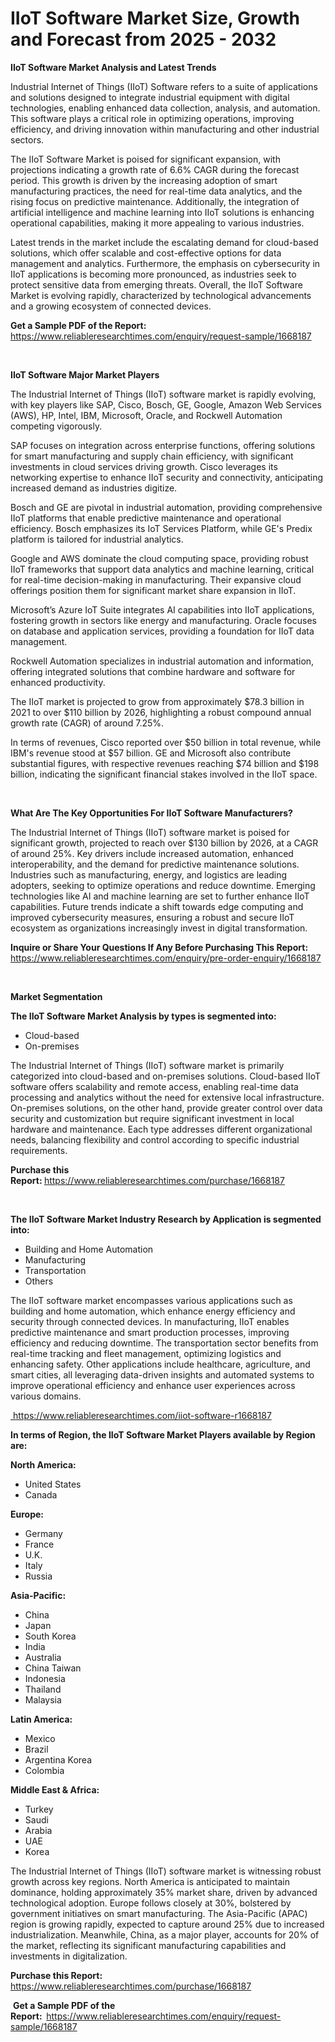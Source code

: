 <p><h1>IIoT Software Market Size, Growth and Forecast from 2025 - 2032</h1></p><p><strong>IIoT Software Market Analysis and Latest Trends</strong></p>
<p><p>Industrial Internet of Things (IIoT) Software refers to a suite of applications and solutions designed to integrate industrial equipment with digital technologies, enabling enhanced data collection, analysis, and automation. This software plays a critical role in optimizing operations, improving efficiency, and driving innovation within manufacturing and other industrial sectors.</p><p>The IIoT Software Market is poised for significant expansion, with projections indicating a growth rate of 6.6% CAGR during the forecast period. This growth is driven by the increasing adoption of smart manufacturing practices, the need for real-time data analytics, and the rising focus on predictive maintenance. Additionally, the integration of artificial intelligence and machine learning into IIoT solutions is enhancing operational capabilities, making it more appealing to various industries.</p><p>Latest trends in the market include the escalating demand for cloud-based solutions, which offer scalable and cost-effective options for data management and analytics. Furthermore, the emphasis on cybersecurity in IIoT applications is becoming more pronounced, as industries seek to protect sensitive data from emerging threats. Overall, the IIoT Software Market is evolving rapidly, characterized by technological advancements and a growing ecosystem of connected devices.</p></p>
<p><strong>Get a Sample PDF of the Report:&nbsp;</strong> <a href="https://www.reliableresearchtimes.com/enquiry/request-sample/1668187?utm_campaign=2716&utm_medium=2&utm_source=Github&utm_content=ia&utm_term=17042025&utm_id=iiot-software">https://www.reliableresearchtimes.com/enquiry/request-sample/1668187</a></p>
<p>&nbsp;</p>
<p><strong>IIoT Software Major Market Players</strong></p>
<p><p>The Industrial Internet of Things (IIoT) software market is rapidly evolving, with key players like SAP, Cisco, Bosch, GE, Google, Amazon Web Services (AWS), HP, Intel, IBM, Microsoft, Oracle, and Rockwell Automation competing vigorously. </p><p>SAP focuses on integration across enterprise functions, offering solutions for smart manufacturing and supply chain efficiency, with significant investments in cloud services driving growth. Cisco leverages its networking expertise to enhance IIoT security and connectivity, anticipating increased demand as industries digitize.</p><p>Bosch and GE are pivotal in industrial automation, providing comprehensive IIoT platforms that enable predictive maintenance and operational efficiency. Bosch emphasizes its IoT Services Platform, while GE's Predix platform is tailored for industrial analytics.</p><p>Google and AWS dominate the cloud computing space, providing robust IIoT frameworks that support data analytics and machine learning, critical for real-time decision-making in manufacturing. Their expansive cloud offerings position them for significant market share expansion in IIoT.</p><p>Microsoft’s Azure IoT Suite integrates AI capabilities into IIoT applications, fostering growth in sectors like energy and manufacturing. Oracle focuses on database and application services, providing a foundation for IIoT data management.</p><p>Rockwell Automation specializes in industrial automation and information, offering integrated solutions that combine hardware and software for enhanced productivity.</p><p>The IIoT market is projected to grow from approximately $78.3 billion in 2021 to over $110 billion by 2026, highlighting a robust compound annual growth rate (CAGR) of around 7.25%. </p><p>In terms of revenues, Cisco reported over $50 billion in total revenue, while IBM's revenue stood at $57 billion. GE and Microsoft also contribute substantial figures, with respective revenues reaching $74 billion and $198 billion, indicating the significant financial stakes involved in the IIoT space.</p></p>
<p>&nbsp;</p>
<p><strong>What Are The Key Opportunities For IIoT Software Manufacturers?</strong></p>
<p><p>The Industrial Internet of Things (IIoT) software market is poised for significant growth, projected to reach over $130 billion by 2026, at a CAGR of around 25%. Key drivers include increased automation, enhanced interoperability, and the demand for predictive maintenance solutions. Industries such as manufacturing, energy, and logistics are leading adopters, seeking to optimize operations and reduce downtime. Emerging technologies like AI and machine learning are set to further enhance IIoT capabilities. Future trends indicate a shift towards edge computing and improved cybersecurity measures, ensuring a robust and secure IIoT ecosystem as organizations increasingly invest in digital transformation.</p></p>
<p><strong>Inquire or Share Your Questions If Any Before Purchasing This Report:</strong> <a href="https://www.reliableresearchtimes.com/enquiry/pre-order-enquiry/1668187?utm_campaign=2716&utm_medium=2&utm_source=Github&utm_content=ia&utm_term=17042025&utm_id=iiot-software">https://www.reliableresearchtimes.com/enquiry/pre-order-enquiry/1668187</a></p>
<p>&nbsp;</p>
<p><strong>Market Segmentation</strong></p>
<p><strong>The IIoT Software Market Analysis by types is segmented into:</strong></p>
<p><ul><li>Cloud-based</li><li>On-premises</li></ul></p>
<p><p>The Industrial Internet of Things (IIoT) software market is primarily categorized into cloud-based and on-premises solutions. Cloud-based IIoT software offers scalability and remote access, enabling real-time data processing and analytics without the need for extensive local infrastructure. On-premises solutions, on the other hand, provide greater control over data security and customization but require significant investment in local hardware and maintenance. Each type addresses different organizational needs, balancing flexibility and control according to specific industrial requirements.</p></p>
<p><strong>Purchase this Report:&nbsp;</strong><a href="https://www.reliableresearchtimes.com/purchase/1668187?utm_campaign=2716&utm_medium=2&utm_source=Github&utm_content=ia&utm_term=17042025&utm_id=iiot-software">https://www.reliableresearchtimes.com/purchase/1668187</a></p>
<p>&nbsp;</p>
<p><strong>The IIoT Software Market Industry Research by Application is segmented into:</strong></p>
<p><ul><li>Building and Home Automation</li><li>Manufacturing</li><li>Transportation</li><li>Others</li></ul></p>
<p><p>The IIoT software market encompasses various applications such as building and home automation, which enhance energy efficiency and security through connected devices. In manufacturing, IIoT enables predictive maintenance and smart production processes, improving efficiency and reducing downtime. The transportation sector benefits from real-time tracking and fleet management, optimizing logistics and enhancing safety. Other applications include healthcare, agriculture, and smart cities, all leveraging data-driven insights and automated systems to improve operational efficiency and enhance user experiences across various domains.</p></p>
<p><a href="https://www.reliableresearchtimes.com/iiot-software-r1668187?utm_campaign=2716&utm_medium=2&utm_source=Github&utm_content=ia&utm_term=17042025&utm_id=iiot-software">&nbsp;https://www.reliableresearchtimes.com/iiot-software-r1668187</a></p>
<p><strong>In terms of Region, the IIoT Software Market Players available by Region are:</strong></p>
<p>
    <p> <strong> North America: </strong>
        <ul>
            <li>United States</li>
            <li>Canada</li>
        </ul>
        </p> 
    <p> <strong> Europe: </strong>
        <ul>
            <li>Germany</li>
            <li>France</li>
            <li>U.K.</li>
            <li>Italy</li>
            <li>Russia</li>
        </ul>
        </p> 
    <p> <strong> Asia-Pacific: </strong>
        <ul>
            <li>China</li>
            <li>Japan</li>
            <li>South Korea</li>
            <li>India</li>
            <li>Australia</li>
            <li>China Taiwan</li>
            <li>Indonesia</li>
            <li>Thailand</li>
            <li>Malaysia</li>
        </ul>
        </p> 
    <p> <strong> Latin America: </strong>
        <ul>
            <li>Mexico</li>
            <li>Brazil</li>
            <li>Argentina Korea</li>
            <li>Colombia</li>
        </ul>
        </p> 
    <p> <strong> Middle East & Africa: </strong>
        <ul>
            <li>Turkey</li>
            <li>Saudi</li>
            <li>Arabia</li>
            <li>UAE</li>
            <li>Korea</li>
        </ul>
    </p>
    </p>
<p><p>The Industrial Internet of Things (IIoT) software market is witnessing robust growth across key regions. North America is anticipated to maintain dominance, holding approximately 35% market share, driven by advanced technological adoption. Europe follows closely at 30%, bolstered by government initiatives on smart manufacturing. The Asia-Pacific (APAC) region is growing rapidly, expected to capture around 25% due to increased industrialization. Meanwhile, China, as a major player, accounts for 20% of the market, reflecting its significant manufacturing capabilities and investments in digitalization.</p></p>
<p><strong>Purchase this Report: </strong><a href="https://www.reliableresearchtimes.com/purchase/1668187?utm_campaign=2716&utm_medium=2&utm_source=Github&utm_content=ia&utm_term=17042025&utm_id=iiot-software">https://www.reliableresearchtimes.com/purchase/1668187</a></p>
<p>&nbsp;<strong>Get a Sample PDF of the Report:&nbsp;&nbsp;</strong><a href="https://www.reliableresearchtimes.com/enquiry/request-sample/1668187?utm_campaign=2716&utm_medium=2&utm_source=Github&utm_content=ia&utm_term=17042025&utm_id=iiot-software">https://www.reliableresearchtimes.com/enquiry/request-sample/1668187</a></p>
<p><strong></strong></p>
<p><p></p><p></p><p></p></p>